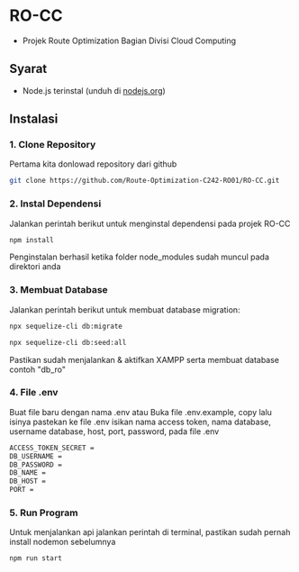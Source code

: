 # RO-CC
- Projek Route Optimization Bagian Divisi Cloud Computing


## Syarat
- Node.js terinstal (unduh di [nodejs.org](https://nodejs.org))


## Instalasi

### 1. Clone Repository
Pertama kita donlowad repository dari github
```bash
git clone https://github.com/Route-Optimization-C242-RO01/RO-CC.git
```

### 2. Instal Dependensi
Jalankan perintah berikut untuk menginstal dependensi pada projek RO-CC
```bash
npm install
```
Penginstalan berhasil ketika folder node_modules sudah muncul pada direktori anda

### 3. Membuat Database
Jalankan perintah berikut untuk membuat database migration: 
```bash
npx sequelize-cli db:migrate
```
```bash
npx sequelize-cli db:seed:all
```
Pastikan sudah menjalankan & aktifkan XAMPP serta membuat database contoh "db_ro"
### 4. File .env
Buat file baru dengan nama .env atau
Buka file .env.example, copy lalu isinya pastekan ke file .env
isikan nama access token, nama database, username database, host, port,  password, pada file .env
```bash
ACCESS_TOKEN_SECRET = 
DB_USERNAME =
DB_PASSWORD = 
DB_NAME = 
DB_HOST =
PORT = 
```

### 5. Run Program
Untuk menjalankan api jalankan perintah di terminal, pastikan sudah pernah install nodemon sebelumnya
```bash
npm run start
```
